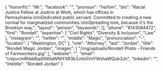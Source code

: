 {
  "honorific": "Mr.",
  "facebook": "",
  "pronoun": "he/him",
  "bio": "Racial Justice Fellow at Justice at Work, which has offices in Pennsylvania.\n\nDedicated public servant. Committed to creating a new normal for marginalized communities.\n\nSpreading love, because it's the Brooklyn way.",
  "layout": "person",
  "keywords": [],
  "phone": "8143084472",
  "first": "Rondell",
  "expertise": [
    "Civil Rights",
    "Diversity & Inclusion",
    "Law"
  ],
  "instagram": "",
  "twitter": "",
  "middle": "Magic",
  "pronunciation": "-",
  "location": [
    "Washington, DC"
  ],
  "role": "Attorney",
  "last": "Jordan",
  "title": "Rondell Magic Jordan",
  "images": [
    "/img/uploads/Rondell Photo - Friends of Farmworkers.jpg"
  ],
  "website": "",
  "email": "cmpvcmRhbkBqdXN0aWNlYXR3b3JrbGVnYWxhaWQub3Jn",
  "linkedin": "",
  "linktitle": "Rondell Jordan"
}
